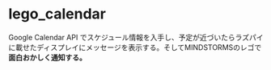 # lego_calendar
Google Calendar API でスケジュール情報を入手し、予定が近づいたらラズパイに載せたディスプレイにメッセージを表示する。そしてMINDSTORMSのレゴで **面白おかしく通知する。**

